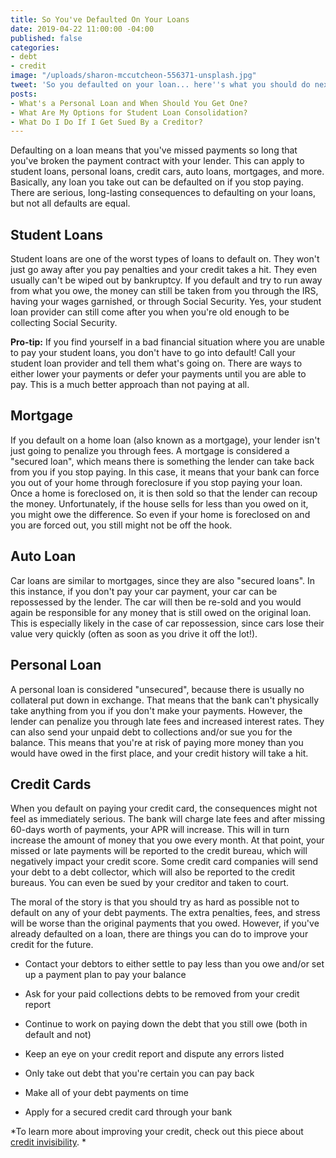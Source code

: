 ```yaml
---
title: So You've Defaulted On Your Loans
date: 2019-04-22 11:00:00 -04:00
published: false
categories:
- debt
- credit
image: "/uploads/sharon-mccutcheon-556371-unsplash.jpg"
tweet: 'So you defaulted on your loan... here''s what you should do next. '
posts:
- What's a Personal Loan and When Should You Get One?
- What Are My Options for Student Loan Consolidation?
- What Do I Do If I Get Sued By a Creditor?
---
```


Defaulting on a loan means that you've missed payments so long that you've broken the payment contract with your lender. This can apply to student loans, personal loans, credit cars, auto loans, mortgages, and more. Basically, any loan you take out can be defaulted on if you stop paying. There are serious, long-lasting consequences to defaulting on your loans, but not all defaults are equal.

## Student Loans

Student loans are one of the worst types of loans to default on. They won't just go away after you pay penalties and your credit takes a hit. They even usually can't be wiped out by bankruptcy. If you default and try to run away from what you owe, the money can still be taken from you through the IRS, having your wages garnished, or through Social Security. Yes, your student loan provider can still come after you when you're old enough to be collecting Social Security.

**Pro-tip:** If you find yourself in a bad financial situation where you are unable to pay your student loans, you don't have to go into default! Call your student loan provider and tell them what's going on. There are ways to either lower your payments or defer your payments until you are able to pay. This is a much better approach than not paying at all.

## Mortgage

If you default on a home loan (also known as a mortgage), your lender isn't just going to penalize you through fees. A mortgage is considered a "secured loan", which means there is something the lender can take back from you if you stop paying. In this case, it means that your bank can force you out of your home through foreclosure if you stop paying your loan. Once a home is foreclosed on, it is then sold so that the lender can recoup the money. Unfortunately, if the house sells for less than you owed on it, you might owe the difference. So even if your home is foreclosed on and you are forced out, you still might not be off the hook.

## Auto Loan

Car loans are similar to mortgages, since they are also "secured loans". In this instance, if you don't pay your car payment, your car can be repossessed by the lender. The car will then be re-sold and you would again be responsible for any money that is still owed on the original loan. This is especially likely in the case of car repossession, since cars lose their value very quickly (often as soon as you drive it off the lot!). 

## Personal Loan

A personal loan is considered "unsecured", because there is usually no collateral put down in exchange. That means that the bank can't physically take anything from you if you don't make your payments. However, the lender can penalize you through late fees and increased interest rates. They can also send your unpaid debt to collections and/or sue you for the balance. This means that you're at risk of paying more money than you would have owed in the first place, and your credit history will take a hit. 

## Credit Cards

When you default on paying your credit card, the consequences might not feel as immediately serious. The bank will charge late fees and after missing 60-days worth of payments, your APR will increase. This will in turn increase the amount of money that you owe every month. At that point, your missed or late payments will be reported to the credit bureau, which will negatively impact your credit score. Some credit card companies will send your debt to a debt collector, which will also be reported to the credit bureaus. You can even be sued by your creditor and taken to court. 

The moral of the story is that you should try as hard as possible not to default on any of your debt payments. The extra penalties, fees, and stress will be worse than the original payments that you owed. However, if you've already defaulted on a loan, there are things you can do to improve your credit for the future.

* Contact your debtors to either settle to pay less than you owe and/or set up a payment plan to pay your balance

* Ask for your paid collections debts to be removed from your credit report

* Continue to work on paying down the debt that you still owe (both in default and not)

* Keep an eye on your credit report and dispute any errors listed

* Only take out debt that you're certain you can pay back

* Make all of your debt payments on time

* Apply for a secured credit card through your bank

*To learn more about improving your credit, check out this piece about [credit invisibility](https://www.maggiegermano.com/blog/what-is-credit-invisibility/). *